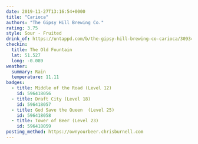 ```yaml
---
date: 2019-11-27T13:16:54+0000
title: "Carioca"
authors: "The Gipsy Hill Brewing Co."
rating: 3.75
style: Sour - Fruited
drink_of: https://untappd.com/b/the-gipsy-hill-brewing-co-carioca/3093430
checkin:
  title: The Old Fountain
  lat: 51.527
  long: -0.089
weather:
  summary: Rain
  temperature: 11.11
badges:
  - title: Middle of the Road (Level 12)
    id: 596418056
  - title: Draft City (Level 18)
    id: 596418057
  - title: God Save the Queen  (Level 25)
    id: 596418058
  - title: Tower of Beer (Level 23)
    id: 596418059
posting_method: https://ownyourbeer.chrisburnell.com
---
```

